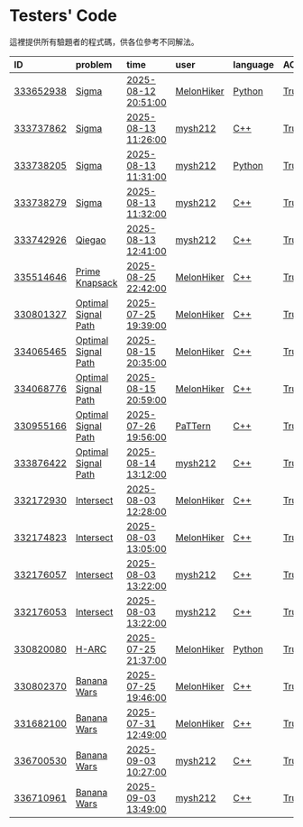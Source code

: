 # Testers' Code

這裡提供所有驗題者的程式碼，供各位參考不同解法。

| ID                                                                                          | problem                                                                                               | time                                                                                                  | user                                                                                         | language                                                                                | AC                                                                                     |
|:--------------------------------------------------------------------------------------------|:------------------------------------------------------------------------------------------------------|:------------------------------------------------------------------------------------------------------|:---------------------------------------------------------------------------------------------|:----------------------------------------------------------------------------------------|:---------------------------------------------------------------------------------------|
| [333652938](https://github.com/mysh212/CHSH-nhspc114-PRI/tree/master/Testers/333652938.py)  | [Sigma](https://github.com/mysh212/CHSH-nhspc114-PRI/tree/master/Testers/333652938.py)                | [2025-08-12 20:51:00](https://github.com/mysh212/CHSH-nhspc114-PRI/tree/master/Testers/333652938.py)  | [MelonHiker](https://github.com/mysh212/CHSH-nhspc114-PRI/tree/master/Testers/333652938.py)  | [Python](https://github.com/mysh212/CHSH-nhspc114-PRI/tree/master/Testers/333652938.py) | [True](https://github.com/mysh212/CHSH-nhspc114-PRI/tree/master/Testers/333652938.py)  |
| [333737862](https://github.com/mysh212/CHSH-nhspc114-PRI/tree/master/Testers/333737862.cpp) | [Sigma](https://github.com/mysh212/CHSH-nhspc114-PRI/tree/master/Testers/333737862.cpp)               | [2025-08-13 11:26:00](https://github.com/mysh212/CHSH-nhspc114-PRI/tree/master/Testers/333737862.cpp) | [mysh212](https://github.com/mysh212/CHSH-nhspc114-PRI/tree/master/Testers/333737862.cpp)    | [C++](https://github.com/mysh212/CHSH-nhspc114-PRI/tree/master/Testers/333737862.cpp)   | [True](https://github.com/mysh212/CHSH-nhspc114-PRI/tree/master/Testers/333737862.cpp) |
| [333738205](https://github.com/mysh212/CHSH-nhspc114-PRI/tree/master/Testers/333738205.py)  | [Sigma](https://github.com/mysh212/CHSH-nhspc114-PRI/tree/master/Testers/333738205.py)                | [2025-08-13 11:31:00](https://github.com/mysh212/CHSH-nhspc114-PRI/tree/master/Testers/333738205.py)  | [mysh212](https://github.com/mysh212/CHSH-nhspc114-PRI/tree/master/Testers/333738205.py)     | [Python](https://github.com/mysh212/CHSH-nhspc114-PRI/tree/master/Testers/333738205.py) | [True](https://github.com/mysh212/CHSH-nhspc114-PRI/tree/master/Testers/333738205.py)  |
| [333738279](https://github.com/mysh212/CHSH-nhspc114-PRI/tree/master/Testers/333738279.cpp) | [Sigma](https://github.com/mysh212/CHSH-nhspc114-PRI/tree/master/Testers/333738279.cpp)               | [2025-08-13 11:32:00](https://github.com/mysh212/CHSH-nhspc114-PRI/tree/master/Testers/333738279.cpp) | [mysh212](https://github.com/mysh212/CHSH-nhspc114-PRI/tree/master/Testers/333738279.cpp)    | [C++](https://github.com/mysh212/CHSH-nhspc114-PRI/tree/master/Testers/333738279.cpp)   | [True](https://github.com/mysh212/CHSH-nhspc114-PRI/tree/master/Testers/333738279.cpp) |
| [333742926](https://github.com/mysh212/CHSH-nhspc114-PRI/tree/master/Testers/333742926.cpp) | [Qiegao](https://github.com/mysh212/CHSH-nhspc114-PRI/tree/master/Testers/333742926.cpp)              | [2025-08-13 12:41:00](https://github.com/mysh212/CHSH-nhspc114-PRI/tree/master/Testers/333742926.cpp) | [mysh212](https://github.com/mysh212/CHSH-nhspc114-PRI/tree/master/Testers/333742926.cpp)    | [C++](https://github.com/mysh212/CHSH-nhspc114-PRI/tree/master/Testers/333742926.cpp)   | [True](https://github.com/mysh212/CHSH-nhspc114-PRI/tree/master/Testers/333742926.cpp) |
| [335514646](https://github.com/mysh212/CHSH-nhspc114-PRI/tree/master/Testers/335514646.cpp) | [Prime Knapsack](https://github.com/mysh212/CHSH-nhspc114-PRI/tree/master/Testers/335514646.cpp)      | [2025-08-25 22:42:00](https://github.com/mysh212/CHSH-nhspc114-PRI/tree/master/Testers/335514646.cpp) | [MelonHiker](https://github.com/mysh212/CHSH-nhspc114-PRI/tree/master/Testers/335514646.cpp) | [C++](https://github.com/mysh212/CHSH-nhspc114-PRI/tree/master/Testers/335514646.cpp)   | [True](https://github.com/mysh212/CHSH-nhspc114-PRI/tree/master/Testers/335514646.cpp) |
| [330801327](https://github.com/mysh212/CHSH-nhspc114-PRI/tree/master/Testers/330801327.cpp) | [Optimal Signal Path](https://github.com/mysh212/CHSH-nhspc114-PRI/tree/master/Testers/330801327.cpp) | [2025-07-25 19:39:00](https://github.com/mysh212/CHSH-nhspc114-PRI/tree/master/Testers/330801327.cpp) | [MelonHiker](https://github.com/mysh212/CHSH-nhspc114-PRI/tree/master/Testers/330801327.cpp) | [C++](https://github.com/mysh212/CHSH-nhspc114-PRI/tree/master/Testers/330801327.cpp)   | [True](https://github.com/mysh212/CHSH-nhspc114-PRI/tree/master/Testers/330801327.cpp) |
| [334065465](https://github.com/mysh212/CHSH-nhspc114-PRI/tree/master/Testers/334065465.cpp) | [Optimal Signal Path](https://github.com/mysh212/CHSH-nhspc114-PRI/tree/master/Testers/334065465.cpp) | [2025-08-15 20:35:00](https://github.com/mysh212/CHSH-nhspc114-PRI/tree/master/Testers/334065465.cpp) | [MelonHiker](https://github.com/mysh212/CHSH-nhspc114-PRI/tree/master/Testers/334065465.cpp) | [C++](https://github.com/mysh212/CHSH-nhspc114-PRI/tree/master/Testers/334065465.cpp)   | [True](https://github.com/mysh212/CHSH-nhspc114-PRI/tree/master/Testers/334065465.cpp) |
| [334068776](https://github.com/mysh212/CHSH-nhspc114-PRI/tree/master/Testers/334068776.cpp) | [Optimal Signal Path](https://github.com/mysh212/CHSH-nhspc114-PRI/tree/master/Testers/334068776.cpp) | [2025-08-15 20:59:00](https://github.com/mysh212/CHSH-nhspc114-PRI/tree/master/Testers/334068776.cpp) | [MelonHiker](https://github.com/mysh212/CHSH-nhspc114-PRI/tree/master/Testers/334068776.cpp) | [C++](https://github.com/mysh212/CHSH-nhspc114-PRI/tree/master/Testers/334068776.cpp)   | [True](https://github.com/mysh212/CHSH-nhspc114-PRI/tree/master/Testers/334068776.cpp) |
| [330955166](https://github.com/mysh212/CHSH-nhspc114-PRI/tree/master/Testers/330955166.cpp) | [Optimal Signal Path](https://github.com/mysh212/CHSH-nhspc114-PRI/tree/master/Testers/330955166.cpp) | [2025-07-26 19:56:00](https://github.com/mysh212/CHSH-nhspc114-PRI/tree/master/Testers/330955166.cpp) | [PaTTern](https://github.com/mysh212/CHSH-nhspc114-PRI/tree/master/Testers/330955166.cpp)    | [C++](https://github.com/mysh212/CHSH-nhspc114-PRI/tree/master/Testers/330955166.cpp)   | [True](https://github.com/mysh212/CHSH-nhspc114-PRI/tree/master/Testers/330955166.cpp) |
| [333876422](https://github.com/mysh212/CHSH-nhspc114-PRI/tree/master/Testers/333876422.cpp) | [Optimal Signal Path](https://github.com/mysh212/CHSH-nhspc114-PRI/tree/master/Testers/333876422.cpp) | [2025-08-14 13:12:00](https://github.com/mysh212/CHSH-nhspc114-PRI/tree/master/Testers/333876422.cpp) | [mysh212](https://github.com/mysh212/CHSH-nhspc114-PRI/tree/master/Testers/333876422.cpp)    | [C++](https://github.com/mysh212/CHSH-nhspc114-PRI/tree/master/Testers/333876422.cpp)   | [True](https://github.com/mysh212/CHSH-nhspc114-PRI/tree/master/Testers/333876422.cpp) |
| [332172930](https://github.com/mysh212/CHSH-nhspc114-PRI/tree/master/Testers/332172930.cpp) | [Intersect](https://github.com/mysh212/CHSH-nhspc114-PRI/tree/master/Testers/332172930.cpp)           | [2025-08-03 12:28:00](https://github.com/mysh212/CHSH-nhspc114-PRI/tree/master/Testers/332172930.cpp) | [MelonHiker](https://github.com/mysh212/CHSH-nhspc114-PRI/tree/master/Testers/332172930.cpp) | [C++](https://github.com/mysh212/CHSH-nhspc114-PRI/tree/master/Testers/332172930.cpp)   | [True](https://github.com/mysh212/CHSH-nhspc114-PRI/tree/master/Testers/332172930.cpp) |
| [332174823](https://github.com/mysh212/CHSH-nhspc114-PRI/tree/master/Testers/332174823.cpp) | [Intersect](https://github.com/mysh212/CHSH-nhspc114-PRI/tree/master/Testers/332174823.cpp)           | [2025-08-03 13:05:00](https://github.com/mysh212/CHSH-nhspc114-PRI/tree/master/Testers/332174823.cpp) | [MelonHiker](https://github.com/mysh212/CHSH-nhspc114-PRI/tree/master/Testers/332174823.cpp) | [C++](https://github.com/mysh212/CHSH-nhspc114-PRI/tree/master/Testers/332174823.cpp)   | [True](https://github.com/mysh212/CHSH-nhspc114-PRI/tree/master/Testers/332174823.cpp) |
| [332176057](https://github.com/mysh212/CHSH-nhspc114-PRI/tree/master/Testers/332176057.cpp) | [Intersect](https://github.com/mysh212/CHSH-nhspc114-PRI/tree/master/Testers/332176057.cpp)           | [2025-08-03 13:22:00](https://github.com/mysh212/CHSH-nhspc114-PRI/tree/master/Testers/332176057.cpp) | [mysh212](https://github.com/mysh212/CHSH-nhspc114-PRI/tree/master/Testers/332176057.cpp)    | [C++](https://github.com/mysh212/CHSH-nhspc114-PRI/tree/master/Testers/332176057.cpp)   | [True](https://github.com/mysh212/CHSH-nhspc114-PRI/tree/master/Testers/332176057.cpp) |
| [332176053](https://github.com/mysh212/CHSH-nhspc114-PRI/tree/master/Testers/332176053.cpp) | [Intersect](https://github.com/mysh212/CHSH-nhspc114-PRI/tree/master/Testers/332176053.cpp)           | [2025-08-03 13:22:00](https://github.com/mysh212/CHSH-nhspc114-PRI/tree/master/Testers/332176053.cpp) | [mysh212](https://github.com/mysh212/CHSH-nhspc114-PRI/tree/master/Testers/332176053.cpp)    | [C++](https://github.com/mysh212/CHSH-nhspc114-PRI/tree/master/Testers/332176053.cpp)   | [True](https://github.com/mysh212/CHSH-nhspc114-PRI/tree/master/Testers/332176053.cpp) |
| [330820080](https://github.com/mysh212/CHSH-nhspc114-PRI/tree/master/Testers/330820080.py)  | [H-ARC](https://github.com/mysh212/CHSH-nhspc114-PRI/tree/master/Testers/330820080.py)                | [2025-07-25 21:37:00](https://github.com/mysh212/CHSH-nhspc114-PRI/tree/master/Testers/330820080.py)  | [MelonHiker](https://github.com/mysh212/CHSH-nhspc114-PRI/tree/master/Testers/330820080.py)  | [Python](https://github.com/mysh212/CHSH-nhspc114-PRI/tree/master/Testers/330820080.py) | [True](https://github.com/mysh212/CHSH-nhspc114-PRI/tree/master/Testers/330820080.py)  |
| [330802370](https://github.com/mysh212/CHSH-nhspc114-PRI/tree/master/Testers/330802370.cpp) | [Banana Wars](https://github.com/mysh212/CHSH-nhspc114-PRI/tree/master/Testers/330802370.cpp)         | [2025-07-25 19:46:00](https://github.com/mysh212/CHSH-nhspc114-PRI/tree/master/Testers/330802370.cpp) | [MelonHiker](https://github.com/mysh212/CHSH-nhspc114-PRI/tree/master/Testers/330802370.cpp) | [C++](https://github.com/mysh212/CHSH-nhspc114-PRI/tree/master/Testers/330802370.cpp)   | [True](https://github.com/mysh212/CHSH-nhspc114-PRI/tree/master/Testers/330802370.cpp) |
| [331682100](https://github.com/mysh212/CHSH-nhspc114-PRI/tree/master/Testers/331682100.cpp) | [Banana Wars](https://github.com/mysh212/CHSH-nhspc114-PRI/tree/master/Testers/331682100.cpp)         | [2025-07-31 12:49:00](https://github.com/mysh212/CHSH-nhspc114-PRI/tree/master/Testers/331682100.cpp) | [MelonHiker](https://github.com/mysh212/CHSH-nhspc114-PRI/tree/master/Testers/331682100.cpp) | [C++](https://github.com/mysh212/CHSH-nhspc114-PRI/tree/master/Testers/331682100.cpp)   | [True](https://github.com/mysh212/CHSH-nhspc114-PRI/tree/master/Testers/331682100.cpp) |
| [336700530](https://github.com/mysh212/CHSH-nhspc114-PRI/tree/master/Testers/336700530.cpp) | [Banana Wars](https://github.com/mysh212/CHSH-nhspc114-PRI/tree/master/Testers/336700530.cpp)         | [2025-09-03 10:27:00](https://github.com/mysh212/CHSH-nhspc114-PRI/tree/master/Testers/336700530.cpp) | [mysh212](https://github.com/mysh212/CHSH-nhspc114-PRI/tree/master/Testers/336700530.cpp)    | [C++](https://github.com/mysh212/CHSH-nhspc114-PRI/tree/master/Testers/336700530.cpp)   | [True](https://github.com/mysh212/CHSH-nhspc114-PRI/tree/master/Testers/336700530.cpp) |
| [336710961](https://github.com/mysh212/CHSH-nhspc114-PRI/tree/master/Testers/336710961.cpp) | [Banana Wars](https://github.com/mysh212/CHSH-nhspc114-PRI/tree/master/Testers/336710961.cpp)         | [2025-09-03 13:49:00](https://github.com/mysh212/CHSH-nhspc114-PRI/tree/master/Testers/336710961.cpp) | [mysh212](https://github.com/mysh212/CHSH-nhspc114-PRI/tree/master/Testers/336710961.cpp)    | [C++](https://github.com/mysh212/CHSH-nhspc114-PRI/tree/master/Testers/336710961.cpp)   | [True](https://github.com/mysh212/CHSH-nhspc114-PRI/tree/master/Testers/336710961.cpp) |